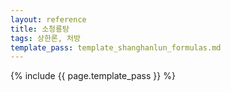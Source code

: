 ```yaml
---
layout: reference
title: 소청룡탕
tags: 상한론, 처방
template_pass: template_shanghanlun_formulas.md
---
```



{% include {{ page.template_pass }} %}